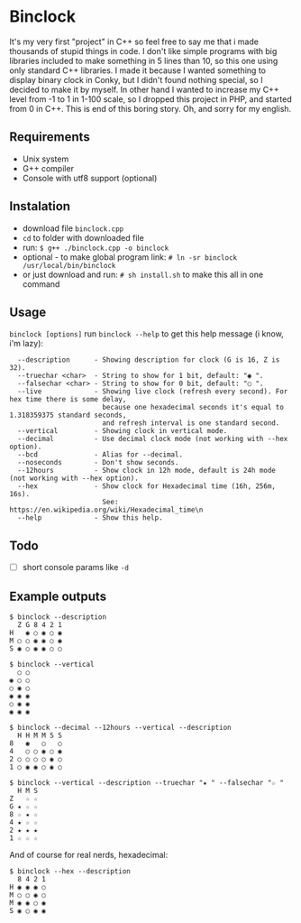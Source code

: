 # Binclock
It's my very first "project" in C++ so feel free to say me that i made thousands of stupid things in code.
I don't like simple programs with big libraries included to make something in 5 lines than 10, so this one using only standard C++ libraries.
I made it because I wanted something to display binary clock in Conky, but I didn't found nothing special, so I decided to make it by myself. In other hand I wanted to increase my C++ level from -1 to 1 in 1-100 scale, so I dropped this project in PHP, and started from 0 in C++. This is end of this boring story.
Oh, and sorry for my english.
## Requirements
* Unix system
* G++ compiler
* Console with utf8 support (optional)
## Instalation
* download file `binclock.cpp`
* `cd` to folder with downloaded file
* run: `$ g++ ./binclock.cpp -o binclock`
* optional - to make global program link:
	`# ln -sr binclock /usr/local/bin/binclock`
* or just download and run: `# sh install.sh` to make this all in one command

## Usage
`binclock [options]`
run `binclock --help` to get this help message (i know, i'm lazy):
```
  --description      - Showing description for clock (G is 16, Z is 32).
  --truechar <char>  - String to show for 1 bit, default: "◉ ".
  --falsechar <char> - String to show for 0 bit, default: "○ ".
  --live             - Showing live clock (refresh every second). For hex time there is some delay,
                       because one hexadecimal seconds it's equal to 1.318359375 standard seconds,
                       and refresh interval is one standard second.
  --vertical         - Showing clock in vertical mode.
  --decimal          - Use decimal clock mode (not working with --hex option).
  --bcd              - Alias for --decimal.
  --noseconds        - Don't show seconds.
  --12hours          - Show clock in 12h mode, default is 24h mode (not working with --hex option).
  --hex              - Show clock for Hexadecimal time (16h, 256m, 16s).
                       See: https://en.wikipedia.org/wiki/Hexadecimal_time\n
  --help             - Show this help.
```
## Todo
* [ ] short console params like `-d`

## Example outputs
```
$ binclock --description
  Z G 8 4 2 1 
H   ◉ ○ ◉ ○ ◉ 
M ○ ○ ◉ ◉ ○ ◉ 
S ◉ ○ ◉ ◉ ○ ○
```
```
$ binclock --vertical
  ○ ○ 
◉ ○ ○ 
○ ◉ ○ 
◉ ◉ ◉ 
○ ◉ ◉ 
◉ ◉ ◉ 
```
```
$ binclock --decimal --12hours --vertical --description
  H H M M S S 
8   ◉   ○   ○ 
4   ○ ○ ◉ ○ ◉ 
2 ○ ○ ○ ○ ◉ ○ 
1 ○ ◉ ◉ ○ ◉ ○ 
```
```
$ binclock --vertical --description --truechar "★ " --falsechar "☆ "
  H M S 
Z   ☆ ☆ 
G ★ ☆ ☆ 
8 ☆ ★ ☆ 
4 ★ ☆ ☆ 
2 ★ ★ ★ 
1 ☆ ☆ ☆ 
```
And of course for real nerds, hexadecimal:
```
$ binclock --hex --description
  8 4 2 1 
H ◉ ◉ ◉ ○ 
M ○ ○ ◉ ○ 
M ◉ ◉ ○ ◉ 
S ◉ ○ ◉ ◉
```
